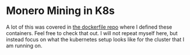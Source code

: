 # Monero Mining in K8s

A lot of this was covered in [the dockerfile repo](https://github.com/Romanmc72/My_Dockerfiles/tree/main/mining/monero/) where I defined these containers. Feel free to check that out. I will not repeat myself here, but instead focus on what the kubernetes setup looks like for the cluster that I am running on.